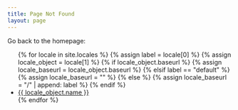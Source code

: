 ```yaml
---
title: Page Not Found
layout: page
---
```


Go back to the homepage:

<ul>
{% for locale in site.locales %}
  {% assign label = locale[0] %}
  {% assign locale_object = locale[1] %}
  {% if locale_object.baseurl %}
    {% assign locale_baseurl = locale_object.baseurl %}
  {% elsif label == "default" %}
    {% assign locale_baseurl = "" %}
  {% else %}
    {% assign locale_baseurl = "/" | append: label %}
  {% endif %}
  <li><a href="{{ site.baseurl }}{{ locale_baseurl }}/" lang="{{ locale_object.lang }}">{{ locale_object.name }}</a></li>
{% endfor %}
</ul>
